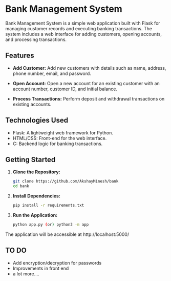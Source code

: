 # Bank Management System

Bank Management System is a simple web application built with Flask for managing customer records and executing banking transactions. The system includes a web interface for adding customers, opening accounts, and processing transactions.

## Features

- **Add Customer:** Add new customers with details such as name, address, phone number, email, and password.

- **Open Account:** Open a new account for an existing customer with an account number, customer ID, and initial balance.

- **Process Transactions:** Perform deposit and withdrawal transactions on existing accounts.

## Technologies Used

- Flask: A lightweight web framework for Python.
- HTML/CSS: Front-end for the web interface.
- C: Backend logic for banking transactions.

## Getting Started

1. **Clone the Repository:**
   ```bash
   git clone https://github.com/AkshayMinesh/bank
   cd bank
2. **Install Dependencies:**
   ```bash
   pip install -r requirements.txt
4. **Run the Application:**
   ```bash
   python app.py (or) python3 -m app
   
The application will be accessible at http://localhost:5000/

## TO DO
- Add encryption/decryption for passwords
- Improvements in front end
- a lot more....
